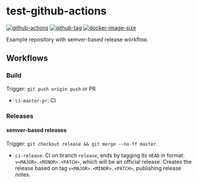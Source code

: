 # test-github-actions

[![github-actions](https://github.com/leojonathanoh/test-github-actions/workflows/ci-master-pr/badge.svg)](https://github.com/leojonathanoh/test-github-actions/actions)
[![github-tag](https://img.shields.io/github/tag/leojonathanoh/test-github-actions)](https://github.com/leojonathanoh/test-github-actions/releases/)
[![docker-image-size](https://img.shields.io/docker/image-size/leojonathanoh/test-github-actions/latest)](https://hub.docker.com/r/leojonathanoh/test-github-actions)

Example repository with semver-based release workflow.

## Workflows

### Build

Trigger: `git push origin push` or PR

- `ci-master-pr`: CI

### Releases

#### semver-based releases

Trigger: `git checkout release && git merge --no-ff master`.

- `ci-release`: CI on branch `release`, ends by tagging its `HEAD` in format: `v<MAJOR>.<MINOR>.<PATCH>`, which will be an official release. Creates the release based on tag `v<MAJOR>.<MINOR>.<PATCH>`, publishing release notes.
